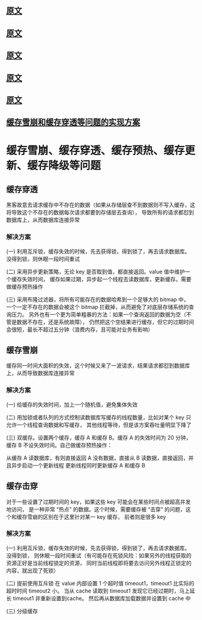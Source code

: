 
## [原文](https://my.oschina.net/huangcongmin12/blog/692783)
## [原文](https://blog.csdn.net/zeb_perfect/article/details/54135506)
## [原文](https://blog.csdn.net/xlgen157387/article/details/79530877)

## [原文](https://www.jianshu.com/p/95eb05894afc)

## [原文](https://www.cnblogs.com/leeSmall/p/8594542.html)

## [缓存雪崩和缓存穿透等问题的实现方案](https://www.cnblogs.com/zhangweizhong/p/6258797.html)

# 缓存雪崩、缓存穿透、缓存预热、缓存更新、缓存降级等问题


## 缓存穿透
黑客故意去请求缓存中不存在的数据（如果从存储层查不到数据则不写入缓存，这将导致这个不存在的数据每次请求都要到存储层去查询），
导致所有的请求都怼到数据库上，从而数据库连接异常

### 解决方案
(一) 利用互斥锁，缓存失效的时候，先去获得锁，得到锁了，再去请求数据库。没得到锁，则休眠一段时间重试

(二) 采用异步更新策略，无论 key 是否取到值，都直接返回。value 值中维护一个缓存失效时间，
缓存如果过期，异步起一个线程去读数据库，更新缓存。需要做缓存预热操作

(三) 采用布隆过滤器，将所有可能存在的数据哈希到一个足够大的 bitmap 中，
一个一定不存在的数据会被这个 bitmap 拦截掉，从而避免了对底层存储系统的查询压力。
另外也有一个更为简单粗暴的方法：如果一个查询返回的数据为空（不管是数据不存在，还是系统故障），
仍然把这个空结果进行缓存，但它的过期时间会很短，最长不超过五分钟（浪费内存，且可能对业务有影响）

## 缓存雪崩
缓存同一时间大面积的失效，这个时候又来了一波请求，结果请求都怼到数据库上，从而导致数据库连接异常

### 解决方案
(一) 给缓存的失效时间，加上一个随机值，避免集体失效

(二) 用加锁或者队列的方式控制读数据库写缓存的线程数量，比如对某个 key 只允许一个线程查询数据和写缓存，
其他线程等待，但是该方案吞吐量明显下降了

(三) 双缓存。设置两个缓存，缓存 A 和缓存 B。缓存 A 的失效时间为 20 分钟，缓存 B 不设失效时间。自己做缓存预热操作：

从缓存 A 读数据库，有则直接返回
A 没有数据，直接从 B 读数据，直接返回，并且异步启动一个更新线程
更新线程同时更新缓存 A 和缓存 B

## 缓存击穿
对于一些设置了过期时间的 key，如果这些 key 可能会在某些时间点被超高并发地访问，
是一种非常 “热点” 的数据。这个时候，需要缓存被 “击穿” 的问题，这个和缓存雪崩的区别在于这里针对某一 key 缓存，
前者则是很多 key

### 解决方案

(一) 利用互斥锁，缓存失效的时候，先去获得锁，得到锁了，再去请求数据库。没得到锁，
则休眠一段时间重试（有可能存在死锁风险：如果另外的线程获取的资源正好是当前线程锁定的资源，
同时当前线程即将要去访问另外线程正锁定的内容，就出现了死锁）

(二) 提前使用互斥锁
在 value 内部设置 1 个超时值 timeout1，timeout1 比实际的超时时间 timeout2 小。
当从 cache 读取到 timeout1 发现它已经过期时，马上延长 timeout1 并重新设置到cache。
然后再从数据库加载数据并设置到 cache 中

(三) 分级缓存

 